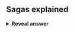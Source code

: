 ## Sagas explained
<details>
<summary><b>Reveal answer</b></summary>
Solution to two-phase commit locking.<br><br>A coordinator transaction asks each participant to commit or abort in sequence.<br><br>If one aborts, the sequence end and compensating transactions are made to undo the work of those participants.<br><br>Eventual consistency
</details>

